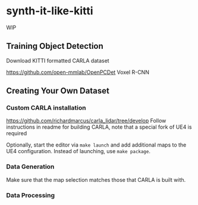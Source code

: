 # synth-it-like-kitti
WIP

## Training Object Detection 
Download KITTI formatted CARLA dataset


https://github.com/open-mmlab/OpenPCDet
Voxel R-CNN

## Creating Your Own Dataset

### Custom CARLA installation
https://github.com/richardmarcus/carla_lidar/tree/develop
Follow instructions in readme for building CARLA, note that a special fork of UE4 is required

Optionally, start the editor via ```make launch``` and add additional maps to the UE4 configuration.
Instead of launching, use ```make package```.



### Data Generation
Make sure that the map selection matches those that CARLA is built with.

### Data Processing




